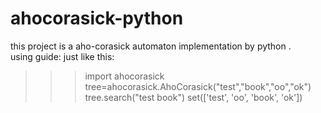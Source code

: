 # ahocorasick-python
this project is  a   aho-corasick  automaton implementation  by  python .    
using guide:
just like this:
>>> import ahocorasick
>>> tree=ahocorasick.AhoCorasick("test","book","oo","ok")
>>> tree.search("test book")
set(['test', 'oo', 'book', 'ok'])
>>> 
